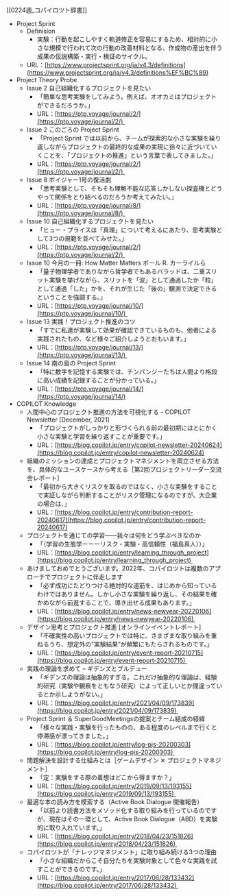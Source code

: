[[0224週_コパイロツト辞書]]
- Project Sprint
	- Definision
		- 実験：行動を起こしやすく軌道修正を容易にするため、相対的に小さな規模で行われて次の行動の改善材料となる、作成物の産出を伴う成果の仮説構築・実行・検証のサイクル。
	- URL：[https://www.projectsprint.org/ja/v4.3/definitions](https://www.projectsprint.org/ja/v4.3/definitions%EF%BC%89)
- Project Theory Probe
	- Issue 2 自己組織化するプロジェクトを見たい 
		- 「簡単な思考実験をしてみよう。例えば、オオカミはプロジェクトができるだろうか。」
		- URL：[https://ptp.voyage/journal/2/](https://ptp.voyage/journal/2/) 
	- Issue 2 このごろの Project Sprint
		- 「Project Sprint では以前から、チームが探索的な小さな実験を繰り返しながらプロジェクトの最終的な成果の実現に徐々に近づいていくことを、「プロジェクトの推進」という言葉で表してきました。」
		- URL：[https://ptp.voyage/journal/2/](https://ptp.voyage/journal/2/) 
	- Issue 8 ボイジャー1号の復活劇
		- 「思考実験として、そもそも理解不能な応答しかしない探査機とどうやって関係をとり結べるのだろうか考えてみたい。」
		- URL：[https://ptp.voyage/journal/8/](https://ptp.voyage/journal/8/) 
	- Issue 10 自己組織化するプロジェクトを見たい 
		- 「ヒュー・プライスは「真理」について考えるにあたり、思考実験として3つの規範を並べてみせた。」  
		- URL：[https://ptp.voyage/journal/2/](https://ptp.voyage/journal/2/) 
	- Issue 10 今月の一冊: How Matter Matters ポール R. カーライルら
		- 「量子物理学者でありながら哲学者でもあるバラッドは、二重スリット実験を挙げながら、スリットを「波」として通過したか「粒」として通過「した」かを、それが生じた「後の」観測で決定できるということを強調する。」
		- URL：[https://ptp.voyage/journal/10/](https://ptp.voyage/journal/10/) 
	- Issue 13 実践！プロジェクト推進のコツ 
		- 「すでに私達が実験して効果が確認できているものも、他者による実践されたもの、など様々ご紹介しようとおもいます。」
		- URL：[https://ptp.voyage/journal/13/](https://ptp.voyage/journal/13/) 
	- Issue 14 南の島の Project Sprint 
		- 「特に数字を記憶する実験では、チンパンジーたちは人間より格段に高い成績を記録することが分かっている。」
		- URL：[https://ptp.voyage/journal/14/](https://ptp.voyage/journal/14/)
- COPILOT Knowledge
	- 人間中心のプロジェクト推進の方法を可視化する - COPILOT Newsletter [December, 2021]
		- 「プロジェクトがしっかりと形づくられる前の最初期にはとにかく小さな実験と学習を繰り返すことが重要です。」
		- URL：[https://blog.copilot.jp/entry/copilot-newsletter-20240624](https://blog.copilot.jp/entry/copilot-newsletter-20240624)
	- 組織のミッションの達成とプロジェクトマネジメントを両立させる方法を、具体的なユースケースから考える［第2回プロジェクトリーダー交流会レポート］
		- 「最初から大きくリスクを取るのではなく、小さな実験をすることで実証しながら判断することがリスク管理になるのですが、大企業の場合は、」
		- URL：[https://blog.copilot.jp/entry/contribution-report-20240617](https://blog.copilot.jp/entry/contribution-report-20240617)
	- プロジェクトを通じての学習――我々は何をどう学ぶべきなのか
		- 「（学習の生態学ーーーリスク・実験・高信頼性（福島真人））」   
		- URL：[https://blog.copilot.jp/entry/learning_through_project](https://blog.copilot.jp/entry/learning_through_project) 
	- あけましておめでとうございます。2022年、コパイロツトは複数のアプローチでプロジェクトに伴走します
		- 「必ず成功にたどりつける絶対的な道筋を、はじめから知っているわけではありません。しかし小さな実験を繰り返し、その結果を確かめながら前進することで、導き出せる成果もあります。」
		- URL：[https://blog.copilot.jp/entry/news-newyear-20220106](https://blog.copilot.jp/entry/news-newyear-20220106) 
	- デザイン思考とプロジェクト推進 [オンラインイベントレポート]
		- 「不確実性の高いプロジェクトでは特に、さまざまな取り組みを重ねるうち、想定外の"実験結果”が頻繁にもたらされるものです。」 
		- URL：[https://blog.copilot.jp/entry/event-report-20210715](https://blog.copilot.jp/entry/event-report-20210715) 
	- 実践の理論を求めて – ギデンズとブルデュー
		- 「ギデンズの理論は抽象的すぎる。これだけ抽象的な理論は、経験的研究（実験や観察をともなう研究）によって正しいとか間違っているとか示しようがない。」
		- URL：[https://blog.copilot.jp/entry/2021/04/09/173839](https://blog.copilot.jp/entry/2021/04/09/173839) 
	- Project Sprint ＆ SuperGoodMeetingsの提案とチーム結成の経緯
		- 「様々な実践・実験を行ったものの、ある程度のレベルまで行くと停滞感が漂ってきました。」
		- URL：[https://blog.copilot.jp/entry/log-pjs-20200303](https://blog.copilot.jp/entry/log-pjs-20200303) 
	- 問題解決を設計する仕組みとは［ゲームデザイン ✕ プロジェクトマネジメント］
		- 「定：実験をする際の着想はどこから得ますか？」
		- URL：[https://blog.copilot.jp/entry/2019/09/13/193155](https://blog.copilot.jp/entry/2019/09/13/193155) 
	- 最適な本の読み方を模索する（Active Book Dialogue 開催報告）
		- 「以前より読書方法をメソッド化する取り組みを行っているのですが、現在はその一環として、Active Book Dialogue（ABD）を実験的に取り入れています。」
		- URL：[https://blog.copilot.jp/entry/2018/04/23/151826](https://blog.copilot.jp/entry/2018/04/23/151826) 
	- コパイロツトが「ナレッジマネジメント」に取り組み続ける3つの理由
		- 「小さな組織だからこそ自分たちを実験対象として色々な実践を試すことができるのです。」 
		- URL：[https://blog.copilot.jp/entry/2017/06/28/133432](https://blog.copilot.jp/entry/2017/06/28/133432) 